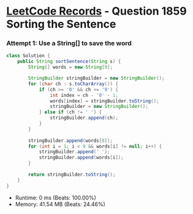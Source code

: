 # [LeetCode Records](../../README.md) - Question 1859 Sorting the Sentence

### Attempt 1: Use a String[] to save the word
```java
class Solution {
    public String sortSentence(String s) {
        String[] words = new String[9];

        StringBuilder stringBuilder = new StringBuilder();
        for (char ch : s.toCharArray()) {
            if (ch >= '0' && ch <= '9') {
                int index = ch - '0' - 1;
                words[index] = stringBuilder.toString();
                stringBuilder = new StringBuilder();
            } else if (ch != ' ') {
                stringBuilder.append(ch);
            }
        }
        
        stringBuilder.append(words[0]);
        for (int i = 1; i < 9 && words[i] != null; i++) {
            stringBuilder.append(' ');
            stringBuilder.append(words[i]);
        }
        
        return stringBuilder.toString();
    }
}
```
- Runtime: 0 ms (Beats: 100.00%)
- Memory: 41.54 MB (Beats: 24.46%)

<br>
